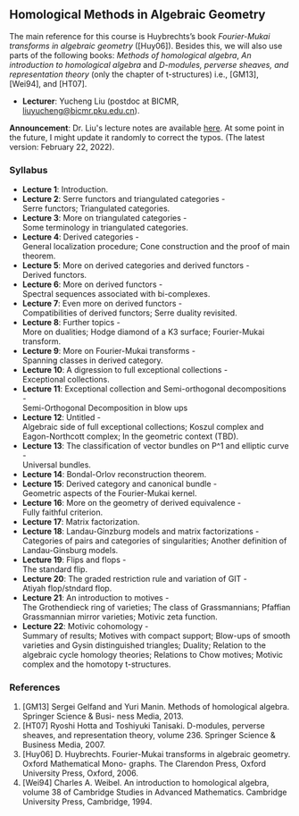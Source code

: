 ## Homological Methods in Algebraic Geometry

The main reference for this course is Huybrechts’s book _Fourier-Mukai transforms in algebraic geometry_ ([Huy06]). Besides this, we will also use parts of the following books: _Methods of homological algebra_, _An introduction to homological algebra_ and _D-modules, perverse sheaves, and representation theory_ (only the chapter of t-structures) i.e., [GM13], [Wei94], and [HT07].

- **Lecturer**: Yucheng Liu (postdoc at BICMR, liuyucheng@bicmr.pku.edu.cn).

**Announcement**: Dr. Liu's lecture notes are available [here](././homoalg2021.pdf). At some point in the future, I might update it randomly to correct the typos. (The latest version: February 22, 2022).

### Syllabus

- **Lecture 1**: Introduction.
- **Lecture 2**: Serre functors and triangulated categories - <br/>
  Serre functors; Triangulated categories.
- **Lecture 3**: More on triangulated categories - <br/>
  Some terminology in triangulated categories.
- **Lecture 4**: Derived categories - <br/>
  General localization procedure; Cone construction and the proof of main theorem.
- **Lecture 5**: More on derived categories and derived functors - <br/>
  Derived functors.
- **Lecture 6**: More on derived functors - <br/>
  Spectral sequences associated with bi-complexes.
- **Lecture 7**: Even more on derived functors - <br/>
  Compatibilities of derived functors; Serre duality revisited.
- **Lecture 8**: Further topics - <br/>
  More on dualities; Hodge diamond of a K3 surface; Fourier-Mukai transform.
- **Lecture 9**: More on Fourier-Mukai transforms - <br/>
  Spanning classes in derived category.
- **Lecture 10**: A digression to full exceptional collections - <br/>
  Exceptional collections.
- **Lecture 11**: Exceptional collection and Semi-orthogonal decompositions - <br/>
  Semi-Orthogonal Decomposition in blow ups
- **Lecture 12**: Untitled - <br/>
  Algebraic side of full exceptional collections; Koszul complex and Eagon-Northcott complex; In the geometric context (TBD).
- **Lecture 13**: The classification of vector bundles on P^1 and elliptic curve - <br/>
  Universal bundles.
- **Lecture 14**: Bondal-Orlov reconstruction theorem.
- **Lecture 15**: Derived category and canonical bundle - <br/>
  Geometric aspects of the Fourier-Mukai kernel.
- **Lecture 16**: More on the geometry of derived equivalence - <br/>
  Fully faithful criterion.
- **Lecture 17**: Matrix factorization.
- **Lecture 18**: Landau-Ginzburg models and matrix factorizations - <br/>
  Categories of pairs and categories of singularities; Another definition of Landau-Ginsburg models.
- **Lecture 19**: Flips and flops - <br/>
  The standard flip.
- **Lecture 20**: The graded restriction rule and variation of GIT - <br/>
  Atiyah flop/stndard flop.
- **Lecture 21**: An introduction to motives - <br/>
  The Grothendieck ring of varieties; The class of Grassmannians; Pfaffian Grassmannian mirror varieties; Motivic zeta function.
- **Lecture 22**: Motivic cohomology - <br/>
  Summary of results; Motives with compact support; Blow-ups of smooth varieties and Gysin distinguished triangles; Duality; Relation to the algebraic cycle homology theories; Relations to Chow motives; Motivic complex and the homotopy t-structures.


### References

1. [GM13] Sergei Gelfand and Yuri Manin. Methods of homological algebra. Springer Science & Busi- ness Media, 2013.
2. [HT07] Ryoshi Hotta and Toshiyuki Tanisaki. D-modules, perverse sheaves, and representation theory, volume 236. Springer Science & Business Media, 2007.
3. [Huy06] D. Huybrechts. Fourier-Mukai transforms in algebraic geometry. Oxford Mathematical Mono- graphs. The Clarendon Press, Oxford University Press, Oxford, 2006.
4. [Wei94] Charles A. Weibel. An introduction to homological algebra, volume 38 of Cambridge Studies in Advanced Mathematics. Cambridge University Press, Cambridge, 1994.
